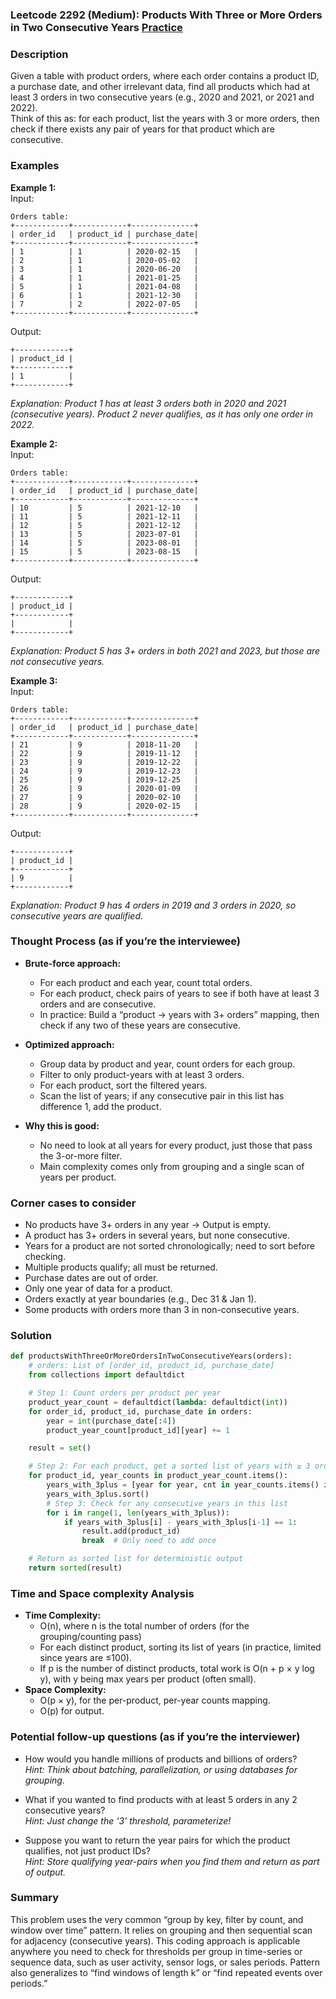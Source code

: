 ### Leetcode 2292 (Medium): Products With Three or More Orders in Two Consecutive Years [Practice](https://leetcode.com/problems/products-with-three-or-more-orders-in-two-consecutive-years)

### Description  
Given a table with product orders, where each order contains a product ID, a purchase date, and other irrelevant data, find all products which had at least 3 orders in two consecutive years (e.g., 2020 and 2021, or 2021 and 2022).  
Think of this as: for each product, list the years with 3 or more orders, then check if there exists any pair of years for that product which are consecutive.

### Examples  

**Example 1:**  
Input:  
```
Orders table:
+------------+------------+--------------+
| order_id   | product_id | purchase_date|
+------------+------------+--------------+
| 1          | 1          | 2020-02-15   |
| 2          | 1          | 2020-05-02   |
| 3          | 1          | 2020-06-20   |
| 4          | 1          | 2021-01-25   |
| 5          | 1          | 2021-04-08   |
| 6          | 1          | 2021-12-30   |
| 7          | 2          | 2022-07-05   |
+------------+------------+--------------+
```
Output:  
```
+------------+
| product_id |
+------------+
| 1          |
+------------+
```
*Explanation: Product 1 has at least 3 orders both in 2020 and 2021 (consecutive years). Product 2 never qualifies, as it has only one order in 2022.*

**Example 2:**  
Input:  
```
Orders table:
+------------+------------+--------------+
| order_id   | product_id | purchase_date|
+------------+------------+--------------+
| 10         | 5          | 2021-12-10   |
| 11         | 5          | 2021-12-11   |
| 12         | 5          | 2021-12-12   |
| 13         | 5          | 2023-07-01   |
| 14         | 5          | 2023-08-01   |
| 15         | 5          | 2023-08-15   |
+------------+------------+--------------+
```
Output:  
```
+------------+
| product_id |
+------------+
|            |
+------------+
```
*Explanation: Product 5 has 3+ orders in both 2021 and 2023, but those are not consecutive years.*

**Example 3:**  
Input:  
```
Orders table:
+------------+------------+--------------+
| order_id   | product_id | purchase_date|
+------------+------------+--------------+
| 21         | 9          | 2018-11-20   |
| 22         | 9          | 2019-11-12   |
| 23         | 9          | 2019-12-22   |
| 24         | 9          | 2019-12-23   |
| 25         | 9          | 2019-12-25   |
| 26         | 9          | 2020-01-09   |
| 27         | 9          | 2020-02-10   |
| 28         | 9          | 2020-02-15   |
+------------+------------+--------------+
```
Output:  
```
+------------+
| product_id |
+------------+
| 9          |
+------------+
```
*Explanation: Product 9 has 4 orders in 2019 and 3 orders in 2020, so consecutive years are qualified.*

### Thought Process (as if you’re the interviewee)  

- **Brute-force approach:**  
  - For each product and each year, count total orders.  
  - For each product, check pairs of years to see if both have at least 3 orders and are consecutive.  
  - In practice: Build a “product → years with 3+ orders” mapping, then check if any two of these years are consecutive.

- **Optimized approach:**  
  - Group data by product and year, count orders for each group.  
  - Filter to only product-years with at least 3 orders.
  - For each product, sort the filtered years.  
  - Scan the list of years; if any consecutive pair in this list has difference 1, add the product.

- **Why this is good:**  
  - No need to look at all years for every product, just those that pass the 3-or-more filter.
  - Main complexity comes only from grouping and a single scan of years per product.

### Corner cases to consider  
- No products have 3+ orders in any year → Output is empty.
- A product has 3+ orders in several years, but none consecutive.
- Years for a product are not sorted chronologically; need to sort before checking.
- Multiple products qualify; all must be returned.
- Purchase dates are out of order.
- Only one year of data for a product.
- Orders exactly at year boundaries (e.g., Dec 31 & Jan 1).
- Some products with orders more than 3 in non-consecutive years.

### Solution

```python
def productsWithThreeOrMoreOrdersInTwoConsecutiveYears(orders):
    # orders: List of [order_id, product_id, purchase_date]
    from collections import defaultdict

    # Step 1: Count orders per product per year
    product_year_count = defaultdict(lambda: defaultdict(int))
    for order_id, product_id, purchase_date in orders:
        year = int(purchase_date[:4])
        product_year_count[product_id][year] += 1

    result = set()

    # Step 2: For each product, get a sorted list of years with ≥ 3 orders
    for product_id, year_counts in product_year_count.items():
        years_with_3plus = [year for year, cnt in year_counts.items() if cnt >= 3]
        years_with_3plus.sort()
        # Step 3: Check for any consecutive years in this list
        for i in range(1, len(years_with_3plus)):
            if years_with_3plus[i] - years_with_3plus[i-1] == 1:
                result.add(product_id)
                break  # Only need to add once

    # Return as sorted list for deterministic output
    return sorted(result)
```

### Time and Space complexity Analysis  

- **Time Complexity:**  
  - O(n), where n is the total number of orders (for the grouping/counting pass)
  - For each distinct product, sorting its list of years (in practice, limited since years are ≤100).
  - If p is the number of distinct products, total work is O(n + p × y log y), with y being max years per product (often small).
- **Space Complexity:**  
  - O(p × y), for the per-product, per-year counts mapping.
  - O(p) for output.

### Potential follow-up questions (as if you’re the interviewer)  

- How would you handle millions of products and billions of orders?  
  *Hint: Think about batching, parallelization, or using databases for grouping.*

- What if you wanted to find products with at least 5 orders in any 2 consecutive years?  
  *Hint: Just change the ‘3’ threshold, parameterize!*

- Suppose you want to return the year pairs for which the product qualifies, not just product IDs?  
  *Hint: Store qualifying year-pairs when you find them and return as part of output.*

### Summary
This problem uses the very common “group by key, filter by count, and window over time” pattern. It relies on grouping and then sequential scan for adjacency (consecutive years). This coding approach is applicable anywhere you need to check for thresholds per group in time-series or sequence data, such as user activity, sensor logs, or sales periods. Pattern also generalizes to “find windows of length k” or “find repeated events over periods.”